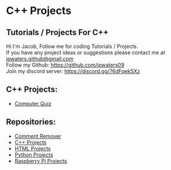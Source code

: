 # C++ Projects
Tutorials / Projects For C++
---
Hi I'm Jacob,
Follow me for coding Tutorials / Projects.\
If you have any project ideas or suggestions please contact me at jpwaters.github@gmail.com \
Follow my Github: https://github.com/jpwaters09 \
Join my discord server: https://discord.gg/76dFqekSXz

## C++ Projects:
- [Computer Quiz](https://github.com/Jpwaters09/CPP-Projects/tree/main/Computer%20Quiz)

## Repositories:
- [Comment Remover](https://github.com/Jpwaters09/Comment-Remover)
- [C++ Projects](https://github.com/Jpwaters09/CPP-Projects)
- [HTML Projects](https://github.com/Jpwaters09/HTML-Projects)
- [Python Projects](https://github.com/Jpwaters09/Python-Projects)
- [Raspberry Pi Projects](https://github.com/Jpwaters09/Raspberry-Pi-Projects)
